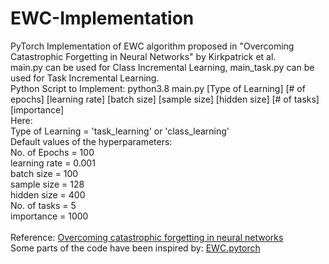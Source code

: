 # EWC-Implementation
PyTorch Implementation of EWC algorithm proposed in "Overcoming Catastrophic Forgetting in Neural Networks" by Kirkpatrick et al.<br/>
main.py can be used for Class Incremental Learning, main_task.py can be used for Task Incremental Learning.<br/>
Python Script to Implement: python3.8 main.py [Type of Learning] [# of epochs] [learning rate] [batch size] [sample size] [hidden size] [# of tasks] [importance]<br/>
Here:<br/>
Type of Learning = 'task_learning' or 'class_learning'<br/>
Default values of the hyperparameters:<br/>
No. of Epochs = 100<br/>
learning rate = 0.001<br/>
batch size = 100<br/>
sample size = 128<br/>
hidden size = 400<br/>
No. of tasks = 5<br/>
importance = 1000<br/>
<br/>
Reference: [Overcoming catastrophic forgetting in neural networks](https://arxiv.org/abs/1612.00796)<br/>
Some parts of the code have been inspired by: [EWC.pytorch](https://github.com/moskomule/ewc.pytorch#ewcpytorch)<br/>
